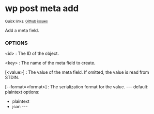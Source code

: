 # wp post meta add

<small>Quick links: <a href="https://github.com/issues?q=is%3Aopen+label%3Acommand%3Apost-meta-add+sort%3Aupdated-desc+org%3Awp-cli">Github issues</a></small>

Add a meta field.

### OPTIONS

&lt;id&gt;
: The ID of the object.

&lt;key&gt;
: The name of the meta field to create.

[&lt;value&gt;]
: The value of the meta field. If omitted, the value is read from STDIN.

[\--format=&lt;format&gt;]
: The serialization format for the value.
\---
default: plaintext
options:
  - plaintext
  - json
\---



